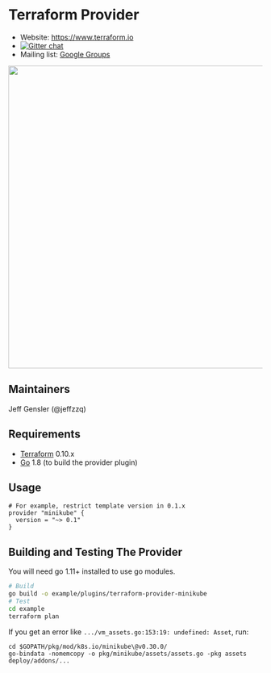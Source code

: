 Terraform Provider
==================

- Website: https://www.terraform.io
- [![Gitter chat](https://badges.gitter.im/hashicorp-terraform/Lobby.png)](https://gitter.im/hashicorp-terraform/Lobby)
- Mailing list: [Google Groups](http://groups.google.com/group/terraform-tool)

<img src="https://cdn.rawgit.com/hashicorp/terraform-website/master/content/source/assets/images/logo-hashicorp.svg" width="600px">

Maintainers
-----------

Jeff Gensler (@jeffzzq)

Requirements
------------

-	[Terraform](https://www.terraform.io/downloads.html) 0.10.x
-	[Go](https://golang.org/doc/install) 1.8 (to build the provider plugin)

Usage
---------------------

```
# For example, restrict template version in 0.1.x
provider "minikube" {
  version = "~> 0.1"
}
```

Building and Testing The Provider
---------------------

You will need go 1.11+ installed to use go modules.


```bash
# Build
go build -o example/plugins/terraform-provider-minikube
# Test
cd example
terraform plan
```

If you get an error like `.../vm_assets.go:153:19: undefined: Asset`, run:
```
cd $GOPATH/pkg/mod/k8s.io/minikube\@v0.30.0/
go-bindata -nomemcopy -o pkg/minikube/assets/assets.go -pkg assets deploy/addons/...
```
